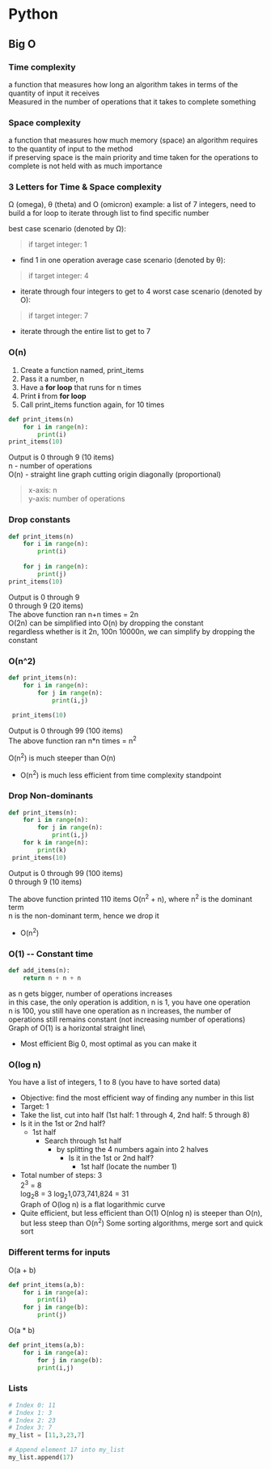 # Python

## Big O

### Time complexity
a function that measures how long an algorithm takes in terms of the quantity of input it receives\
Measured in the number of operations that it takes to complete something

### Space complexity
a function that measures how much memory (space) an algorithm requires to the quantity of input to the method\
if preserving space is the main priority and time taken for the operations to complete is not held with as much importance

### 3 Letters for Time & Space complexity
Ω (omega), θ (theta) and O (omicron)
example: a list of 7 integers, need to build a for loop to iterate through list to find specific number

best case scenario (denoted by Ω): 
> if target integer: 1
  - find 1 in one operation
average case scenario (denoted by θ):
> if target integer: 4
  - iterate through four integers to get to 4
worst case scenario (denoted by O): 
> if target integer: 7
  - iterate through the entire list to get to 7

### O(n)
1. Create a function named, print_items
2. Pass it a number, n 
3. Have a <b>for loop</b> that runs for n times
4. Print <b>i</b> from <b>for loop</b>
5. Call print_items function again, for 10 times
```python
def print_items(n)
    for i in range(n):
        print(i)
print_items(10)
```
Output is 0 through 9 (10 items)\
n - number of operations\
O(n) - straight line graph cutting origin diagonally (proportional)
> x-axis: n\
> y-axis: number of operations

### Drop constants
```python
def print_items(n)
    for i in range(n):
        print(i)
        
    for j in range(n):
        print(j)
print_items(10)
```
Output is 0 through 9\
          0 through 9 (20 items)\
The above function ran n+n times = 2n\
O(2n) can be simplified into O(n) by dropping the constant\
regardless whether is it 2n, 100n 10000n, we can simplify by dropping the constant

### O(n^2)
```python
def print_items(n):
    for i in range(n):
        for j in range(n):
            print(i,j)
            
 print_items(10)
 ```
 Output is 0 through 99 (100 items)\
 The above function ran n*n times = n<sup>2</sup><br>

 O(n<sup>2</sup>) is much steeper than O(n)
 - O(n<sup>2</sup>) is much less efficient from time complexity standpoint

### Drop Non-dominants
```python
def print_items(n):
    for i in range(n):
        for j in range(n):
            print(i,j)
    for k in range(n):
        print(k)
 print_items(10)
 ```
Output is 0 through 99 (100 items)\
           0 through 9 (10 items)
           
The above function printed 110 items
O(n<sup>2</sup> + n), where n<sup>2</sup> is the dominant term<br>
n is the non-dominant term, hence we drop it
- O(n<sup>2</sup>)

### O(1) -- Constant time
```python
def add_items(n):
    return n + n + n
 ```
as n gets bigger, number of operations increases\
in this case, the only operation is addition, n is 1, you have one operation\
n is 100, you still have one operation
as n increases, the number of operations still remains constant (not increasing number of operations)\
Graph of O(1) is a horizontal straight line\
- Most efficient Big 0, most optimal as you can make it

### O(log n)
You have a list of integers, 1 to 8 (you have to have sorted data)
- Objective: find the most efficient way of finding any number in this list
- Target: 1
- Take the list, cut into half (1st half: 1 through 4, 2nd half: 5 through 8)
- Is it in the 1st or 2nd half?
  - 1st half
    - Search through 1st half
      - by splitting the 4 numbers again into 2 halves
        - Is it in the 1st or 2nd half?
          - 1st half (locate the number 1)
 - Total number of steps: 3\
2<sup>3</sup> = 8 <br>
log<sub>2</sub>8 = 3
log<sub>2</sub>1,073,741,824 = 31\
Graph of O(log n) is a flat logarithmic curve
- Quite efficient, but less efficient than O(1)
O(nlog n) is steeper than O(n), but less steep than O(n<sup>2</sup>)
Some sorting algorithms, merge sort and quick sort

### Different terms for inputs
O(a + b)
```python
def print_items(a,b):
    for i in range(a):
        print(i)
    for j in range(b):
        print(j)
```

O(a * b)
```python
def print_items(a,b):
    for i in range(a):        
        for j in range(b):
        print(i,j)
```

### Lists
```python
# Index 0: 11
# Index 1: 3
# Index 2: 23
# Index 3: 7
my_list = [11,3,23,7]

# Append element 17 into my_list
my_list.append(17)

```
